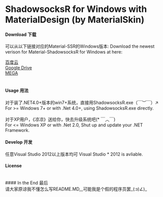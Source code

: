 ShadowsocksR for Windows with MaterialDesign (by MaterialSkin)
======================

#### Download 下载
可以从以下链接对应的Material-SSR的Windows版本:
Download the newest verison for Material-ShadowsocksR for Windows at here:

[百度云](https://pan.baidu.com/s/1tAUEpySRf5MXEqCP3GxmLg)<br>
[Google Drive](https://drive.google.com/open?id=1j01XAVuv_0ymSfpBJQepH11S-FsxdL3l)<br>
[MEGA](https://mega.nz/#!GqIhUKxJ!o7b51CDJMgRr3-mgUEMDEzFkx9hZgLccX-v0GrWEtSE)<br>
<br>

#### Usage 用法
对于装了.NET4.0+版本的win7+系统，直接用ShadowsocksR.exe（￣︶￣）↗<br>
For >= Windows 7+ or with .Net 4.0+, using ShadowsocksR.exe directly.
<br><br>
对于XP用户，《凉凉》送给你，快去升级系统吧(* ￣︿￣)<br>
For <= Windows XP or with .Net 2.0, Shut up and update your .NET Framework.
<br>
#### Develop 开发<br>
任意Visual Studio 2012以上版本均可
Visual Studio * 2012 is avliable.
<br>
#### License<br>
<br>
#### In the End 最后<br>
请大家原谅我不懂怎么写README.MD,,,可能我是个假的程序员罢_(:з)∠)_
